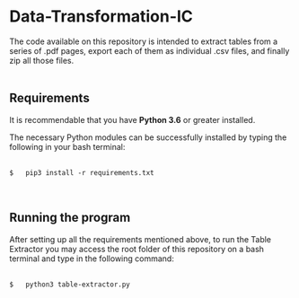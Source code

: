 # Data-Transformation-IC
The code available on this repository is intended to extract tables from a series of .pdf pages, export each of them as individual .csv files, and finally zip all those files.<br />
<br />
## Requirements
It is recommendable that you have **Python 3.6** or greater installed.

The necessary Python modules can be successfully installed by typing the following in your bash terminal: <br />
<br />
```
$   pip3 install -r requirements.txt
```
<br />

## Running the program
After setting up all the requirements mentioned above, to run the Table Extractor you may access the root folder of this repository on a bash terminal and type in the following command:<br />
<br />
```
$   python3 table-extractor.py
```
<br />